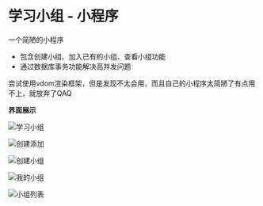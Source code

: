 # 学习小组 - 小程序

一个简陋的小程序

-   包含创建小组、加入已有的小组、查看小组功能
-   通过数据库事务功能解决高并发问题

尝试使用vdom渲染框架，但是发现不太会用，而且自己的小程序太简陋了有点用不上，就放弃了QAQ

**界面展示**



![学习小组](https://github.com/NyE1125/miniprogramlearning/blob/main/docimg/xtxixnzu.png) 

![创建添加](https://github.com/NyE1125/miniprogramlearning/blob/main/docimg/iljmtmjx.png)

![创建小组](https://github.com/NyE1125/miniprogramlearning/blob/main/docimg/iljmxnzu.png)

![我的小组](https://github.com/NyE1125/miniprogramlearning/blob/main/docimg/wodexnzu.png)

![小组列表](https://github.com/NyE1125/miniprogramlearning/blob/main/docimg/xnzulpbn.png)